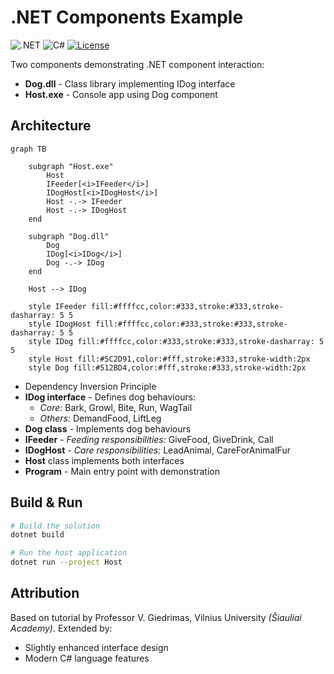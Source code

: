 # .NET Components Example
![.NET](https://img.shields.io/badge/.NET-9.0-512BD4)
![C#](https://img.shields.io/badge/C%23-239120?logo=c-sharp&logoColor=white)
[![License](https://img.shields.io/badge/licence-MIT-blue)](LICENSE)

Two components demonstrating .NET component interaction:
- **Dog.dll** - Class library implementing IDog interface
- **Host.exe** - Console app using Dog component

## Architecture
```mermaid
graph TB

    subgraph "Host.exe"
        Host
        IFeeder[<i>IFeeder</i>]
        IDogHost[<i>IDogHost</i>]
        Host -.-> IFeeder
        Host -.-> IDogHost
    end

    subgraph "Dog.dll"
        Dog
        IDog[<i>IDog</i>]
        Dog -.-> IDog
    end

    Host --> IDog

    style IFeeder fill:#ffffcc,color:#333,stroke:#333,stroke-dasharray: 5 5
    style IDogHost fill:#ffffcc,color:#333,stroke:#333,stroke-dasharray: 5 5
    style IDog fill:#ffffcc,color:#333,stroke:#333,stroke-dasharray: 5 5
    style Host fill:#5C2D91,color:#fff,stroke:#333,stroke-width:2px
    style Dog fill:#512BD4,color:#fff,stroke:#333,stroke-width:2px
```

- Dependency Inversion Principle
- **IDog interface** - Defines dog behaviours:
    - *Core:* Bark, Growl, Bite, Run, WagTail
    - *Others:* DemandFood, LiftLeg
- **Dog class** - Implements dog behaviours
- **IFeeder** - *Feeding responsibilities:* GiveFood, GiveDrink, Call
- **IDogHost** - *Care responsibilities:* LeadAnimal, CareForAnimalFur
- **Host** class implements both interfaces
- **Program** - Main entry point with demonstration

## Build & Run
```bash
# Build the solution
dotnet build

# Run the host application
dotnet run --project Host
```
## Attribution
Based on tutorial by Professor V. Giedrimas, Vilnius University *(Šiauliai Academy)*. Extended by:
- Slightly enhanced interface design
- Modern C# language features